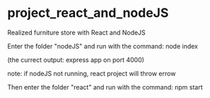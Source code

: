 # project_react_and_nodeJS

Realized furniture store with React and NodeJS

Enter the folder "nodeJS" and run with the command: 
node index

(the currect output: express app on port 4000)

note: if nodeJS not running, react project will throw errow

Then enter the folder "react" and run with the command: npm start
